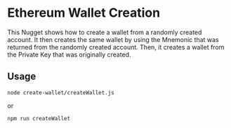 # Ethereum Wallet Creation
This Nugget shows how to create a wallet from a randomly created account. It then creates the same wallet by using the Mnemonic that was returned from the randomly created account. Then, it creates a wallet from the Private Key that was originally created.

## Usage
```
node create-wallet/createWallet.js
```
or
```
npm run createWallet
```

